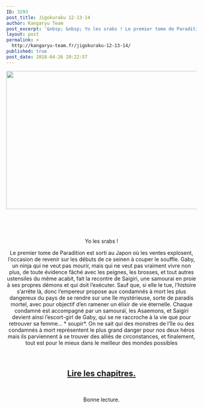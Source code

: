 ```yaml
---
ID: 3293
post_title: Jigokuraku 12-13-14
author: Kangaryu Team
post_excerpt: '&nbsp; &nbsp; Yo les srabs ! Le premier tome de Paradition est sorti au Japon o&ugrave; les ventes explosent, l&rsquo;occasion de revenir sur les d&eacute;buts de ce seinen &agrave; couper le souffle. Gaby, un ninja qui ne veut pas mourir,...'
layout: post
permalink: >
  http://kangaryu-team.fr/jigokuraku-12-13-14/
published: true
post_date: 2018-04-26 20:22:57
---
```

<p><a href="http://kangaryu-team.fr/wp-content/uploads/2018/03/23215-e1521970818698.jpg"><img class="aligncenter  wp-image-5306" src="http://kangaryu-team.fr/wp-content/uploads/2018/03/23215-e1521970818698-300x192.jpg" alt="" width="570" height="365" srcset="https://united-subs.dearclouds.com/wp-content/uploads/2018/04/172fb32671f7919e475f1c7c96fb60bf.jpg 300w, http://kangaryu-team.fr/wp-content/uploads/2018/03/23215-e1521970818698.jpg 594w" sizes="(max-width: 570px) 100vw, 570px" /></a></p>
<p>&nbsp;</p>
<p>&nbsp;</p>
<p style="text-align: center;">Yo les srabs !</p>
<p style="text-align: center;">
<p style="text-align: center;">Le premier tome de Paradition est sorti au Japon où les ventes explosent, l&rsquo;occasion de revenir sur les débuts de ce seinen à couper le souffle. Gaby, un ninja qui ne veut pas mourir, mais qui ne veut pas vraiment vivre non plus, de toute évidence fâché avec les peignes, les brosses, et tout autres ustensiles du même acabit, fait la recontre de Saigiri, une samourai en proie à ses propres démons et qui doit l&rsquo;exécuter. Sauf que, si elle le tue, l&rsquo;histoire s&rsquo;arrête là, donc l&#8217;empereur propose aux condamnés à mort les plus dangereux du pays de se rendre sur une île mystérieuse, sorte de paradis mortel, avec pour objectif d&rsquo;en ramener un élixir de vie éternelle. Chaque condamné est accompagné par un samouraï, les Asaemons, et Saigiri devient ainsi l&rsquo;escort-girl de Gaby, qui se ne raccroche à la vie que pour retrouver sa femme&#8230; * soupir*. On ne sait qui des monstres de l&rsquo;île ou des condamnés à mort représentent le plus grand danger pour nos deux héros mais ils parviennent à se trouver des alliés de circonstances, et finalement, tout est pour le mieux dans le meilleur des mondes possibles</p>
<p style="text-align: center;">
<p>&nbsp;</p>
<h2 style="text-align: center;">
<a href="http://kangaryu-team.fr/reader/read/jigokuraku/fr/2/12/page/1">Lire les chapitres.</a></h2>
<p>&nbsp;</p>
<p style="text-align: center;">
<p style="text-align: center;">Bonne lecture.</p>